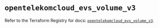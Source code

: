 # `opentelekomcloud_evs_volume_v3`

Refer to the Terraform Registry for docs: [`opentelekomcloud_evs_volume_v3`](https://registry.terraform.io/providers/opentelekomcloud/opentelekomcloud/1.36.25/docs/resources/evs_volume_v3).
